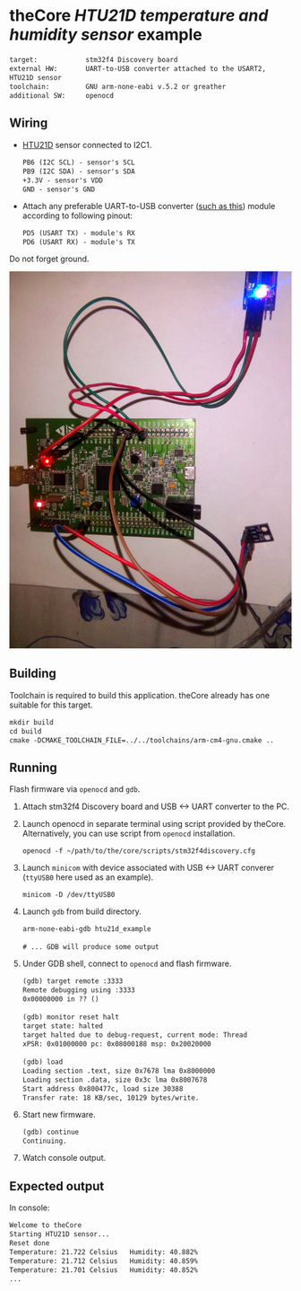 # theCore _HTU21D temperature and humidity sensor_ example

 ```
 target:            stm32f4 Discovery board
 external HW:       UART-to-USB converter attached to the USART2, HTU21D sensor
 toolchain:         GNU arm-none-eabi v.5.2 or greather
 additional SW:     openocd
 ```

## Wiring

 - [HTU21D](https://cdn-shop.adafruit.com/datasheets/1899_HTU21D.pdf) sensor connected to I2C1.
   ```
   PB6 (I2C SCL) - sensor's SCL
   PB9 (I2C SDA) - sensor's SDA
   +3.3V - sensor's VDD
   GND - sensor's GND
   ```

 - Attach any preferable UART-to-USB converter ([such as this](http://www.geekfactory.mx/wp-content/uploads/2013/06/converdidor_usb_ttl_rs232_pl_2303hx_01.jpg))
module according to following pinout:
   ```
   PD5 (USART TX) - module's RX
   PD6 (USART RX) - module's TX
   ```

Do not forget ground.

![htu21d example](htu21d.jpg)

## Building

Toolchain is required to build this application. theCore already has one suitable for this target.

```
mkdir build
cd build
cmake -DCMAKE_TOOLCHAIN_FILE=../../toolchains/arm-cm4-gnu.cmake ..
```

## Running

Flash firmware via `openocd` and `gdb`.

1. Attach stm32f4 Discovery board and USB <-> UART converter to the PC.
1. Launch openocd in separate terminal using script provided by theCore. Alternatively, you can use script from `openocd` installation.

    ```
    openocd -f ~/path/to/the/core/scripts/stm32f4discovery.cfg
    ```
1. Launch `minicom` with device associated with USB <-> UART converer
    (`ttyUSB0` here used as an example).

    ```
    minicom -D /dev/ttyUSB0
    ```

1. Launch `gdb` from build directory.

    ```
    arm-none-eabi-gdb htu21d_example

    # ... GDB will produce some output

    ```
1. Under GDB shell, connect to `openocd` and flash firmware.

    ```
    (gdb) target remote :3333
    Remote debugging using :3333
    0x00000000 in ?? ()

    (gdb) monitor reset halt
    target state: halted
    target halted due to debug-request, current mode: Thread
    xPSR: 0x01000000 pc: 0x08000188 msp: 0x20020000

    (gdb) load
    Loading section .text, size 0x7678 lma 0x8000000
    Loading section .data, size 0x3c lma 0x8007678
    Start address 0x800477c, load size 30388
    Transfer rate: 18 KB/sec, 10129 bytes/write.
    ```

1. Start new firmware.

    ```
    (gdb) continue
    Continuing.
    ```

1. Watch console output.

## Expected output

In console:
```
Welcome to theCore
Starting HTU21D sensor...
Reset done
Temperature: 21.722 Celsius   Humidity: 40.882%
Temperature: 21.712 Celsius   Humidity: 40.859%
Temperature: 21.701 Celsius   Humidity: 40.852%
...
```

